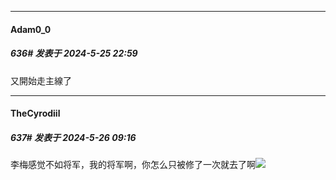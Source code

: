 ﻿
*****

####  Adam0_0  
##### 636#       发表于 2024-5-25 22:59

又開始走主線了


*****

####  TheCyrodiil  
##### 637#       发表于 2024-5-26 09:16

李梅感觉不如将军，我的将军啊，你怎么只被修了一次就去了啊<img src="https://static.saraba1st.com/image/smiley/face2017/139.png" referrerpolicy="no-referrer">

